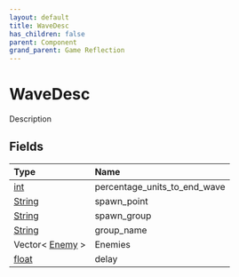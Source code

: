```yaml
---
layout: default
title: WaveDesc
has_children: false
parent: Component
grand_parent: Game Reflection
---
```

# WaveDesc
Description 

## Fields

| Type | Name |
|:-------------|:--------------|
| [int](/docs/game-reflection/enums/int) | percentage_units_to_end_wave |
| [String](/docs/game-reflection/components/string) | spawn_point |
| [String](/docs/game-reflection/components/string) | spawn_group |
| [String](/docs/game-reflection/components/string) | group_name |
| Vector< [Enemy](/docs/game-reflection/classes/enemy) > | Enemies |
| [float](/docs/game-reflection/components/float) | delay |

